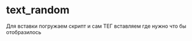 # text_random

Для вставки
погружаем скрипт и сам ТЕГ вставляем где нужно что бы отобразилось

  <p id="random-text-uzarov"></p>
    <script
      type="module"
      src="https://maxuzarov.github.io/text_random/data/random.js"
    ></script>
